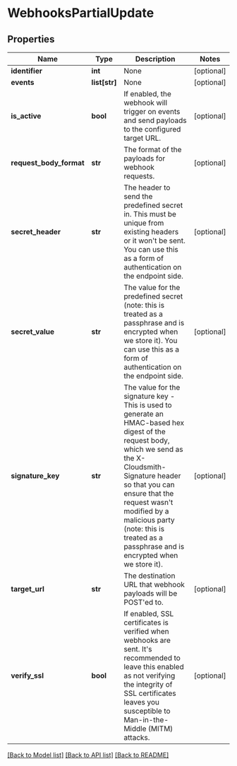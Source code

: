 # WebhooksPartialUpdate

## Properties
Name | Type | Description | Notes
------------ | ------------- | ------------- | -------------
**identifier** | **int** | None | [optional] 
**events** | **list[str]** | None | [optional] 
**is_active** | **bool** | If enabled, the webhook will trigger on events and send payloads to the configured target URL. | [optional] 
**request_body_format** | **str** | The format of the payloads for webhook requests. | [optional] 
**secret_header** | **str** | The header to send the predefined secret in. This must be unique from existing headers or it won&#39;t be sent. You can use this as a form of authentication on the endpoint side. | [optional] 
**secret_value** | **str** | The value for the predefined secret (note: this is treated as a passphrase and is encrypted when we store it). You can use this as a form of authentication on the endpoint side. | [optional] 
**signature_key** | **str** | The value for the signature key - This is used to generate an HMAC-based hex digest of the request body, which we send as the X-Cloudsmith-Signature header so that you can ensure that the request wasn&#39;t modified by a malicious party (note: this is treated as a passphrase and is encrypted when we store it). | [optional] 
**target_url** | **str** | The destination URL that webhook payloads will be POST&#39;ed to. | [optional] 
**verify_ssl** | **bool** | If enabled, SSL certificates is verified when webhooks are sent. It&#39;s recommended to leave this enabled as not verifying the integrity of SSL certificates leaves you susceptible to Man-in-the-Middle (MITM) attacks. | [optional] 

[[Back to Model list]](../README.md#documentation-for-models) [[Back to API list]](../README.md#documentation-for-api-endpoints) [[Back to README]](../README.md)


